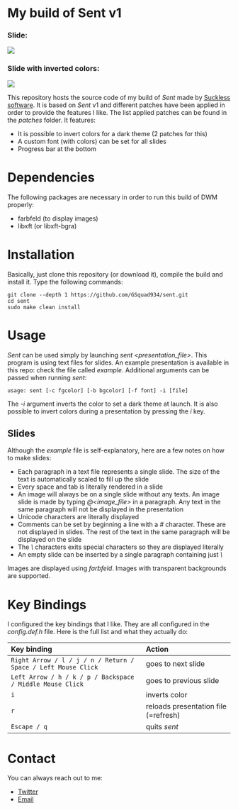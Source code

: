 # My build of Sent v1

### Slide:
![](https://i.postimg.cc/Z5GhP4v1/screenshot-20210520-019.png)

### Slide with inverted colors:
![](https://i.postimg.cc/pdKMq4Dy/screenshot-20210520-020.png)

This repository hosts the source code of my build of *Sent* made by [Suckless software](http://tools.suckless.org/sent/). It is based on *Sent* v1 and different patches have been applied in order to provide the features I like. The list applied patches can be found in the *patches* folder. It features:

* It is possible to invert colors for a dark theme (2 patches for this)
* A custom font (with colors) can be set for all slides
* Progress bar at the bottom

# Dependencies
The following packages are necessary in order to run this build of DWM properly:

* farbfeld (to display images)
* libxft (or libxft-bgra)

# Installation
Basically, just clone this repository (or download it), compile the build and install it. Type the following commands:

```
git clone --depth 1 https://github.com/GSquad934/sent.git
cd sent
sudo make clean install
```

# Usage
*Sent* can be used simply by launching *sent <presentation_file>*. This program is using text files for slides. An example presentation is available in this repo: check the file called *example*. Additional arguments can be passed when running *sent*:

```
usage: sent [-c fgcolor] [-b bgcolor] [-f font] -i [file]
```

The *-i* argument inverts the color to set a dark theme at launch. It is also possible to invert colors during a presentation by pressing the *i* key.

## Slides
Although the *example* file is self-explanatory, here are a few notes on how to make slides:

* Each paragraph in a text file represents a single slide. The size of the text is automatically scaled to fill up the slide
* Every space and tab is literally rendered in a slide
* An image will always be on a single slide without any texts. An image slide is made by typing *@<image_file>* in a paragraph. Any text in the same paragraph will not be displayed in the presentation
* Unicode characters are literally displayed
* Comments can be set by beginning a line with a *#* character. These are not displayed in slides. The rest of the text in the same paragraph will be displayed on the slide
* The *\\* characters exits special characters so they are displayed literally
* An empty slide can be inserted by a single paragraph containing just *\\*

Images are displayed using *farbfeld*. Images with transparent backgrounds are supported.

# Key Bindings
I configured the key bindings that I like. They are all configured in the *config.def.h* file. Here is the full list and what they actually do:

| Key binding | Action |
| :--- | :--- |
| `Right Arrow / l / j / n / Return / Space / Left Mouse Click` | goes to next slide |
| `Left Arrow / h / k / p / Backspace / Middle Mouse Click` | goes to previous slide |
| `i` | inverts color |
| `r` | reloads presentation file (=refresh) |
| `Escape / q` | quits *sent* |

# Contact
You can always reach out to me:

* [Twitter](https://twitter.com/gaetanict)
* [Email](mailto:gaetan@ictpourtous.com)
